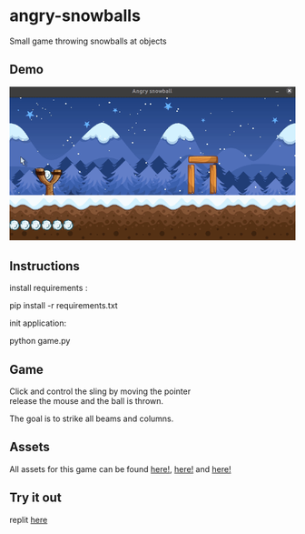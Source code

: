 # angry-snowballs
Small game throwing snowballs at objects


## Demo

![alt text](https://github.com/caiovini/angry-snowballs/blob/main/Demo.gif)

## Instructions 

install requirements :

pip install -r requirements.txt

init application:

python game.py

## Game

Click and control the sling by moving the pointer<br/>
release the mouse and the ball is thrown.<br/>

The goal is to strike all beams and columns.<br/>

## Assets

All assets for this game can be found [here!](https://www.gamedevmarket.net/asset/animated-snowball-game-projectile/), [here!](https://www.gameart2d.com/winter-platformer-game-tileset.html) and [here!](https://pymunk-tutorial.readthedocs.io/en/latest/bird/bird.html)


## Try it out


replit [here](https://replit.com/@CaioVinicius18/angry-snowballs?v=1)
